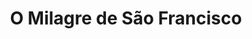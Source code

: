 ---
ref: sol-010-0058
title: ["O Milagre de São Francisco"]
author_name: ["unknown author"]
publisher: ["unknown publisher"]
year: "y1945"
origin: ["Portugal"]
formats: ["book-cover"]
disciplines: ["graphic-design"]
tags:
layout: artifact
status: ["scan"]
published: false
int_published: false
image_count:
date_added: 2023-06-16
batch:
---